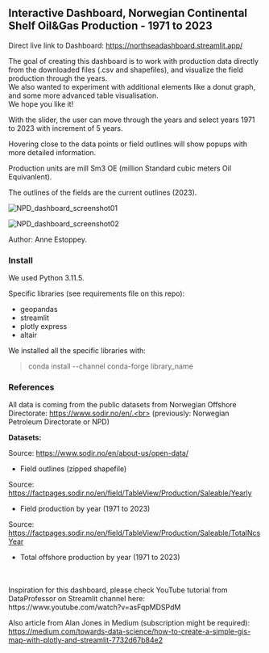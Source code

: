 ## Interactive Dashboard, Norwegian Continental Shelf Oil&Gas Production - 1971 to 2023
Direct live link to Dashboard: https://northseadashboard.streamlit.app/

The goal of creating this dashboard is to work with production data directly from the downloaded files (.csv and shapefiles), and visualize the field production through the years.<br>
We also wanted to experiment with additional elements like a donut graph, and some more advanced table visualisation.<br>
We hope you like it!<br>

With the slider, the user can move through the years and select years 1971 to 2023 with increment of 5 years.

Hovering close to the data points or field outlines will show popups with more detailed information.

Production units are mill Sm3 OE (million Standard cubic meters Oil Equivanlent).

The outlines of the fields are the current outlines (2023).

![NPD_dashboard_screenshot01](https://github.com/AnneEstoppey/NorthSea_Dashboard/assets/35219455/7cd0be92-4c77-4672-b4ef-7e8f2e2b0cc3)

![NPD_dashboard_screenshot02](https://github.com/AnneEstoppey/NorthSea_Dashboard/assets/35219455/9f2a8f22-5c7b-4785-bc6c-bac62fb9226b)

Author: Anne Estoppey.

### Install

We used Python 3.11.5.

Specific libraries (see requirements file on this repo):<br>
- geopandas
- streamlit
- plotly express
- altair

We installed all the specific libraries with:<br>
> conda install --channel conda-forge library_name


### References
All data is coming from the public datasets from Norwegian Offshore Directorate: https://www.sodir.no/en/.<br>
(previously: Norwegian Petroleum Directorate or NPD)

**Datasets:**

Source: https://www.sodir.no/en/about-us/open-data/
- Field outlines (zipped shapefile)

Source: https://factpages.sodir.no/en/field/TableView/Production/Saleable/Yearly<br>
- Field production by year (1971 to 2023)

Source: https://factpages.sodir.no/en/field/TableView/Production/Saleable/TotalNcsYear
- Total offshore production by year (1971 to 2023)

<br>
<br>
Inspiration for this dashboard, please check YouTube tutorial from DataProfessor on Streamlit channel here:<br>
https://www.youtube.com/watch?v=asFqpMDSPdM

Also article from Alan Jones in Medium (subscription might be required):<br>
https://medium.com/towards-data-science/how-to-create-a-simple-gis-map-with-plotly-and-streamlit-7732d67b84e2
